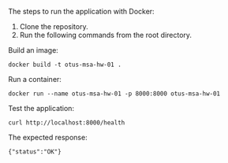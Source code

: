 The steps to run the application with Docker:

1. Clone the repository.
2. Run the following commands from the root directory.

Build an image:

`docker build -t otus-msa-hw-01 .`

Run a container:

`docker run --name otus-msa-hw-01 -p 8000:8000 otus-msa-hw-01`

Test the application:

`curl http://localhost:8000/health`

The expected response:

`{"status":"OK"}`
